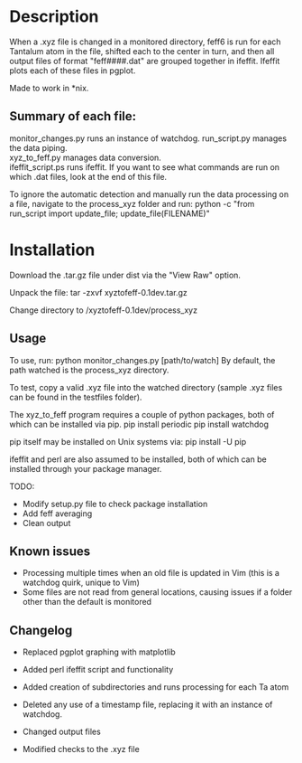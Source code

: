 Description
===========
When a .xyz file is changed in a monitored directory, feff6 is run for each Tantalum atom in the file, shifted each to the center in turn, and then all output files of format "feff####.dat" are grouped together in ifeffit.  Ifeffit plots each of these files in pgplot. 

Made to work in \*nix.

Summary of each file:
------------------
monitor\_changes.py runs an instance of watchdog. 
run\_script.py manages the data piping.  
xyz\_to\_feff.py manages data conversion.  
ifeffit\_script.ps runs ifeffit.  If you want to see what commands are run on which .dat files, look at the end of this file.  

To ignore the automatic detection and manually run the data processing on a file, navigate to the process\_xyz folder and run:
python -c "from run\_script import update\_file; update\_file(FILENAME)"

Installation
===========
Download the .tar.gz file under dist via the "View Raw" option.

Unpack the file:
tar -zxvf xyztofeff-0.1dev.tar.gz

Change directory to 
/xyztofeff-0.1dev/process\_xyz

Usage
----
To use, run: python monitor\_changes.py [path/to/watch]
By default, the path watched is the process\_xyz directory.  

To test, copy a valid .xyz file into the watched directory (sample .xyz files can be found in the testfiles folder).

The xyz\_to\_feff program requires a couple of python packages, both of which can be installed via pip. 
pip install periodic
pip install watchdog

pip itself may be installed on Unix systems via:
pip install -U pip

ifeffit and perl are also assumed to be installed, both of which can be installed through your package manager.  

TODO:
- Modify setup.py file to check package installation
- Add feff averaging
- Clean output 

Known issues
----
- Processing multiple times when an old file is updated in Vim (this is a watchdog quirk, unique to Vim)
- Some files are not read from general locations, causing issues if a folder other than the default is monitored

Changelog 
----
- Replaced pgplot graphing with matplotlib
- Added perl ifeffit script and functionality
- Added creation of subdirectories and runs processing for each Ta atom

- Deleted any use of a timestamp file, replacing it with an instance of watchdog.  
- Changed output files
- Modified checks to the .xyz file
